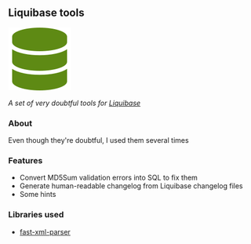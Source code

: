 ## Liquibase tools
![Logo](/images/logo.png)  

*A set of very doubtful tools for [Liquibase](https://www.liquibase.com/)*

### About

Even though they're doubtful, I used them several times

### Features
- Convert MD5Sum validation errors into SQL to fix them
- Generate human-readable changelog from Liquibase changelog files
- Some hints

### Libraries used
- [fast-xml-parser](https://github.com/NaturalIntelligence/fast-xml-parser)
